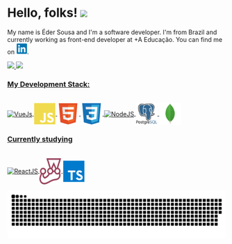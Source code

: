 # Hello, folks! <img src="https://raw.githubusercontent.com/MartinHeinz/MartinHeinz/master/wave.gif" width="30px">

My name is Éder Sousa and I'm a software developer. I'm from Brazil and currently working as front-end developer at +A Educação. You can find me on <a href="www.linkedin.com/in/ederwms"><img align="start" alt="LinkedIn" height="25" width="25" src="https://github.com/devicons/devicon/blob/v2.14.0/icons/linkedin/linkedin-original.svg"></a>.

<div align="start">
  <a href="https://github.com/ederwms">
  <img height="180em" src="https://github-readme-stats.vercel.app/api?username=ederwms&show_icons=true&theme=dark&include_all_commits=true&count_private=true"/>
  <img height="180em" src="https://github-readme-stats.vercel.app/api/top-langs/?username=ederwms&layout=compact&langs_count=7&theme=dark"/>
</div>

### My Development Stack:

<div align="start" style="display: inline_block"><br>
  <img align="center" alt="VueJs" height="50" width="50" src="https://cdn.jsdelivr.net/gh/devicons/devicon/icons/vuejs/vuejs-original-wordmark.svg">
  <img align="center" alt="JS" height="50" width="50" src="https://raw.githubusercontent.com/devicons/devicon/master/icons/javascript/javascript-plain.svg">
  <img align="center" alt="HTML" height="50" width="50" src="https://raw.githubusercontent.com/devicons/devicon/master/icons/html5/html5-original.svg">
  <img align="center" alt="CSS" height="50" width="50" src="https://raw.githubusercontent.com/devicons/devicon/master/icons/css3/css3-original.svg">
  <img align="center" alt="NodeJS" height="50" width="50" src="https://cdn.jsdelivr.net/gh/devicons/devicon/icons/nodejs/nodejs-original-wordmark.svg">
  <img align="center" alt="PostegreSQL" height="50" width="50" src="https://github.com/devicons/devicon/blob/v2.14.0/icons/postgresql/postgresql-original-wordmark.svg">
  <img align="center" alt="MongoDB" height="50" width="50" src="https://github.com/devicons/devicon/blob/v2.14.0/icons/mongodb/mongodb-original.svg">
</div>

### Currently studying
<div align="start" style="display: inline_block"><br>
  <img align="center" alt="ReactJS" height="60" width="50" src="https://cdn.jsdelivr.net/gh/devicons/devicon/icons/react/react-original-wordmark.svg">
  <img align="center" alt="Jest" height="60" width="50" src="https://github.com/devicons/devicon/blob/v2.14.0/icons/jest/jest-plain.svg">
  <img align="center" alt="TS" height="50" width="50" src="https://raw.githubusercontent.com/devicons/devicon/master/icons/typescript/typescript-plain.svg">
</div>
  
![Snake animation](https://github.com/ederwms/ederwms/blob/output/github-contribution-grid-snake.svg)



<!-- ### Hi there 👋 -->

<!--
**ederwms/ederwms** is a ✨ _special_ ✨ repository because its `README.md` (this file) appears on your GitHub profile.

Here are some ideas to get you started:

- 🔭 I’m currently working on ...
- 🌱 I’m currently learning ...
- 👯 I’m looking to collaborate on ...
- 🤔 I’m looking for help with ...
- 💬 Ask me about ...
- 📫 How to reach me: ...
- 😄 Pronouns: ...
- ⚡ Fun fact: ...
-->
